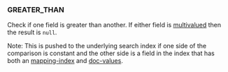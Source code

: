 <!--
This is generated by ESQL’s AbstractFunctionTestCase. Do no edit it. See ../README.md for how to regenerate it.
-->

### GREATER_THAN
Check if one field is greater than another. If either field is [multivalued](/reference/query-languages/esql/esql-multivalued-fields.md) then the result is `null`.

Note: This is pushed to the underlying search index if one side of the comparison is constant and the other side is a field in the index that has both an [mapping-index](/reference/elasticsearch/mapping-reference/mapping-index.md) and [doc-values](/reference/elasticsearch/mapping-reference/doc-values.md).
